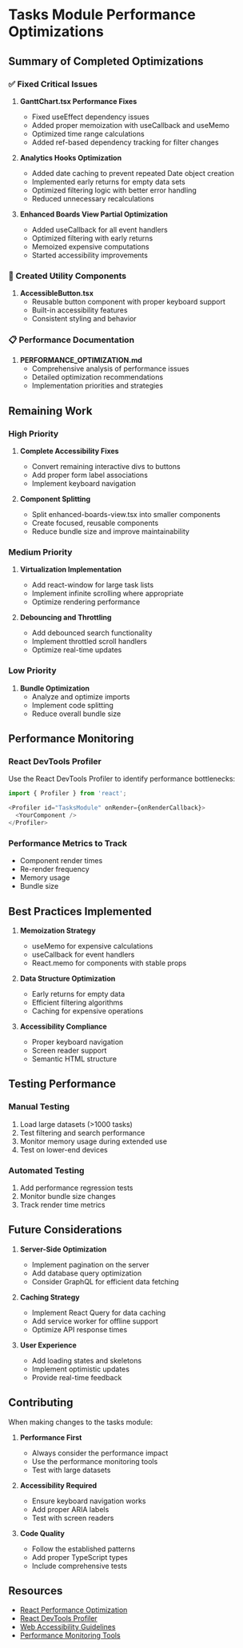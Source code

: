# Tasks Module Performance Optimizations

## Summary of Completed Optimizations

### ✅ Fixed Critical Issues

1. **GanttChart.tsx Performance Fixes**
   - Fixed useEffect dependency issues
   - Added proper memoization with useCallback and useMemo
   - Optimized time range calculations
   - Added ref-based dependency tracking for filter changes

2. **Analytics Hooks Optimization**
   - Added date caching to prevent repeated Date object creation
   - Implemented early returns for empty data sets
   - Optimized filtering logic with better error handling
   - Reduced unnecessary recalculations

3. **Enhanced Boards View Partial Optimization**
   - Added useCallback for all event handlers
   - Optimized filtering with early returns
   - Memoized expensive computations
   - Started accessibility improvements

### 🔄 Created Utility Components

1. **AccessibleButton.tsx**
   - Reusable button component with proper keyboard support
   - Built-in accessibility features
   - Consistent styling and behavior

### 📋 Performance Documentation

1. **PERFORMANCE_OPTIMIZATION.md**
   - Comprehensive analysis of performance issues
   - Detailed optimization recommendations
   - Implementation priorities and strategies

## Remaining Work

### High Priority

1. **Complete Accessibility Fixes**
   - Convert remaining interactive divs to buttons
   - Add proper form label associations
   - Implement keyboard navigation

2. **Component Splitting**
   - Split enhanced-boards-view.tsx into smaller components
   - Create focused, reusable components
   - Reduce bundle size and improve maintainability

### Medium Priority

1. **Virtualization Implementation**
   - Add react-window for large task lists
   - Implement infinite scrolling where appropriate
   - Optimize rendering performance

2. **Debouncing and Throttling**
   - Add debounced search functionality
   - Implement throttled scroll handlers
   - Optimize real-time updates

### Low Priority

1. **Bundle Optimization**
   - Analyze and optimize imports
   - Implement code splitting
   - Reduce overall bundle size

## Performance Monitoring

### React DevTools Profiler

Use the React DevTools Profiler to identify performance bottlenecks:

```typescript
import { Profiler } from 'react';

<Profiler id="TasksModule" onRender={onRenderCallback}>
  <YourComponent />
</Profiler>
```

### Performance Metrics to Track

- Component render times
- Re-render frequency
- Memory usage
- Bundle size

## Best Practices Implemented

1. **Memoization Strategy**
   - useMemo for expensive calculations
   - useCallback for event handlers
   - React.memo for components with stable props

2. **Data Structure Optimization**
   - Early returns for empty data
   - Efficient filtering algorithms
   - Caching for expensive operations

3. **Accessibility Compliance**
   - Proper keyboard navigation
   - Screen reader support
   - Semantic HTML structure

## Testing Performance

### Manual Testing

1. Load large datasets (>1000 tasks)
2. Test filtering and search performance
3. Monitor memory usage during extended use
4. Test on lower-end devices

### Automated Testing

1. Add performance regression tests
2. Monitor bundle size changes
3. Track render time metrics

## Future Considerations

1. **Server-Side Optimization**
   - Implement pagination on the server
   - Add database query optimization
   - Consider GraphQL for efficient data fetching

2. **Caching Strategy**
   - Implement React Query for data caching
   - Add service worker for offline support
   - Optimize API response times

3. **User Experience**
   - Add loading states and skeletons
   - Implement optimistic updates
   - Provide real-time feedback

## Contributing

When making changes to the tasks module:

1. **Performance First**
   - Always consider the performance impact
   - Use the performance monitoring tools
   - Test with large datasets

2. **Accessibility Required**
   - Ensure keyboard navigation works
   - Add proper ARIA labels
   - Test with screen readers

3. **Code Quality**
   - Follow the established patterns
   - Add proper TypeScript types
   - Include comprehensive tests

## Resources

- [React Performance Optimization](https://react.dev/learn/render-and-commit)
- [React DevTools Profiler](https://react.dev/learn/react-developer-tools#profiler-tab)
- [Web Accessibility Guidelines](https://www.w3.org/WAI/WCAG21/quickref/)
- [Performance Monitoring Tools](https://web.dev/performance-monitoring/)
